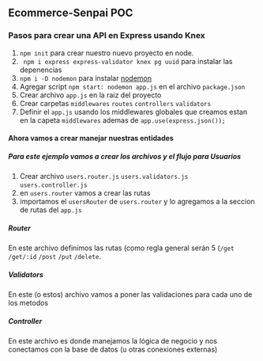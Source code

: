## Ecommerce-Senpai POC

### Pasos para crear una API en Express usando Knex

1. `npm init` para crear nuestro nuevo proyecto en node.
2. ` npm i express express-validator knex pg uuid` para instalar las depenencias
3. `npm i -D nodemon` para instalar [nodemon](https://www.npmjs.com/package/nodemon)
4. Agregar script `npm start: nodemon app.js` en el archivo `package.json`
5. Crear archivo `app.js` en la raiz del proyecto
6. Crear carpetas `middlewares` `routes` `controllers` `validators`
7. Definir el `app.js` usando los middlewares globales que creamos estan en la capeta `middlewares` ademas de `app.use(express.json());`

#### Ahora vamos a crear manejar nuestras entidades

##### Para este ejemplo vamos a crear los archivos y el flujo para Usuarios

1. Crear archivo `users.router.js` `users.validators.js` `users.controller.js`
2. en `users.router` vamos a crear las rutas
3. importamos el `usersRouter` de `users.router` y lo agregamos a la seccion de rutas del `app.js`

##### Router

En este archivo definimos las rutas (como regla general serán 5 (`/get` `/get/:id` `/post` `/put` `/delete`.

##### Validators

En este (o estos) archivo vamos a poner las validaciones para cada uno de los metodos

##### Controller

En este archivo es donde manejamos la lógica de negocio y nos conectamos con la base de datos (u otras conexiones externas)
